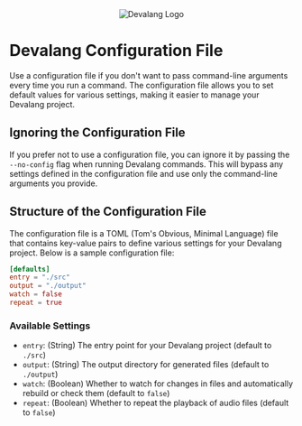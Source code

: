 <div align="center">
    <img src="https://firebasestorage.googleapis.com/v0/b/devaloop-labs.firebasestorage.app/o/devalang-teal-logo.svg?alt=media&token=d2a5705a-1eba-4b49-88e6-895a761fb7f7" alt="Devalang Logo">
</div>

# Devalang Configuration File

Use a configuration file if you don't want to pass command-line arguments every time you run a command. The configuration file allows you to set default values for various settings, making it easier to manage your Devalang project.

## Ignoring the Configuration File

If you prefer not to use a configuration file, you can ignore it by passing the `--no-config` flag when running Devalang commands. This will bypass any settings defined in the configuration file and use only the command-line arguments you provide.

## Structure of the Configuration File

The configuration file is a TOML (Tom's Obvious, Minimal Language) file that contains key-value pairs to define various settings for your Devalang project. Below is a sample configuration file:

```toml
[defaults]
entry = "./src"
output = "./output"
watch = false
repeat = true
```

### Available Settings

- `entry`: (String) The entry point for your Devalang project (default to `./src`)
- `output`: (String) The output directory for generated files (default to `./output`)
- `watch`: (Boolean) Whether to watch for changes in files and automatically rebuild or check them (default to `false`)
- `repeat`: (Boolean) Whether to repeat the playback of audio files (default to `false`)